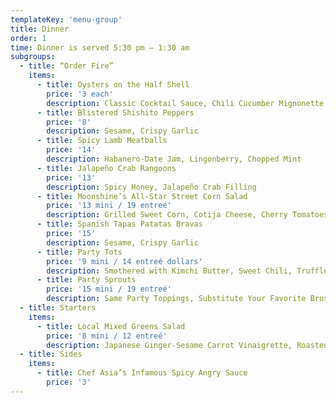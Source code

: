 ```yaml
---
templateKey: 'menu-group'
title: Dinner
order: 1
time: Dinner is served 5:30 pm – 1:30 am
subgroups:
  - title: “Order Fire”
    items:
      - title: Oysters on the Half Shell
        price: '3 each'
        description: Classic Cocktail Sauce, Chili Cucumber Mignonette
      - title: Blistered Shishito Peppers
        price: '8'
        description: Sesame, Crispy Garlic
      - title: Spicy Lamb Meatballs
        price: '14'
        description: Habanero-Date Jam, Lingonberry, Chopped Mint
      - title: Jalapeño Crab Rangoons
        price: '13'
        description: Spicy Honey, Jalapeño Crab Filling
      - title: Moonshine’s All-Star Street Corn Salad
        price: '13 mini / 19 entreé'
        description: Grilled Sweet Corn, Cotija Cheese, Cherry Tomatoes, Citrus Aioli
      - title: Spanish Tapas Patatas Bravas
        price: '15'
        description: Sesame, Crispy Garlic
      - title: Party Tots
        price: '9 mini / 14 entreé dollars'
        description: Smothered with Kimchi Butter, Sweet Chili, Truffled-Teriyaki Sauce
      - title: Party Sprouts
        price: '15 mini / 19 entreé'
        description: Same Party Toppings, Substitute Your Favorite Brussels Sprouts for Tater Tots
  - title: Starters
    items:
      - title: Local Mixed Greens Salad
        price: '8 mini / 12 entreé'
        description: Japanese Ginger-Sesame Carrot Vinaigrette, Roasted Kale
  - title: Sides
    items:
      - title: Chef Asia’s Infamous Spicy Angry Sauce
        price: '3'
---
```

